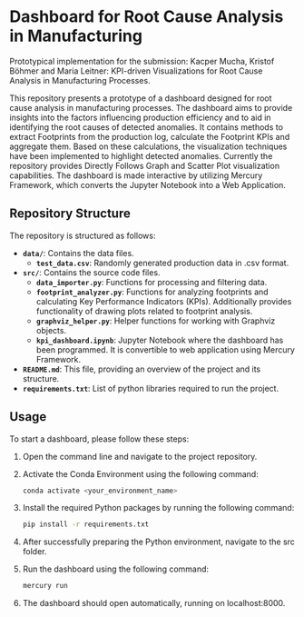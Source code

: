 # Dashboard for Root Cause Analysis in Manufacturing

Prototypical implementation for the submission: Kacper Mucha, Kristof Böhmer and Maria Leitner: KPI-driven Visualizations for Root Cause Analysis in Manufacturing Processes.

This repository presents a prototype of a dashboard designed for root cause analysis in manufacturing processes. The dashboard aims to provide insights into the factors influencing production efficiency and to aid in identifying the root causes of detected anomalies. It contains methods to extract Footprints from the production log, calculate the Footprint KPIs and aggregate them. Based on these calculations, the visualization techniques have been implemented to highlight detected anomalies. Currently the repository provides Directly Follows Graph and Scatter Plot visualization capabilities. The dashboard is made interactive by utilizing Mercury Framework, which converts the Jupyter Notebook into a Web Application.

## Repository Structure

The repository is structured as follows:

- **`data/`**: Contains the data files.
    - **`test_data.csv`**: Randomly generated production data in .csv format.
- **`src/`**: Contains the source code files.
  - **`data_importer.py`**: Functions for processing and filtering data.
  - **`footprint_analyzer.py`**: Functions for analyzing footprints and calculating Key Performance Indicators (KPIs). Additionally provides functionality of drawing plots related to footprint analysis.
  - **`graphviz_helper.py`**: Helper functions for working with Graphviz objects.
  - **`kpi_dashboard.ipynb`**: Jupyter Notebook where the dashboard has been programmed. It is convertible to web application using Mercury Framework. 
- **`README.md`**: This file, providing an overview of the project and its structure.
- **`requirements.txt`**: List of python libraries required to run the project.

## Usage

To start a dashboard, please follow these steps:

1. Open the command line and navigate to the project repository.

2. Activate the Conda Environment using the following command:

    ```bash
    conda activate <your_environment_name>
    ```

3. Install the required Python packages by running the following command:

    ```bash
    pip install -r requirements.txt
    ```

4. After successfully preparing the Python environment, navigate to the src folder.

5. Run the dashboard using the following command:

    ```bash
    mercury run
    ```

6. The dashboard should open automatically, running on localhost:8000.